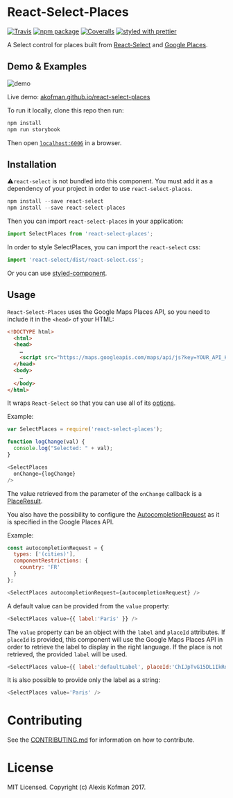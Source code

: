 # React-Select-Places

[![Travis][build-badge]][build]
[![npm package][npm-badge]][npm]
[![Coveralls][coveralls-badge]][coveralls]
[![styled with prettier](https://img.shields.io/badge/styled_with-prettier-ff69b4.svg)](https://github.com/prettier/prettier)

A Select control for places built from [React-Select](https://github.com/JedWatson/react-select) and [Google Places](https://developers.google.com/places/).

## Demo & Examples
![demo](https://cloud.githubusercontent.com/assets/579922/24573198/8470ba08-1680-11e7-8726-e78ade5f0e05.gif)

Live demo: [akofman.github.io/react-select-places](https://akofman.github.io/react-select-places)

To run it locally, clone this repo then run:

```javascript
npm install
npm run storybook
```

Then open [`localhost:6006`](http://localhost:6006) in a browser.

## Installation

:warning:`react-select` is not bundled into this component. You must add it as a dependency of your project in order to use `react-select-places`.

```javascript
npm install --save react-select
npm install --save react-select-places
```

Then you can import `react-select-places` in your application:

```js
import SelectPlaces from 'react-select-places';
```
In order to style SelectPlaces, you can import the `react-select` css:
```js
import 'react-select/dist/react-select.css';
```
Or you can use [styled-component](https://github.com/styled-components/styled-components).

## Usage

`React-Select-Places` uses the Google Maps Places API, so you need to include it in the `<head>` of your HTML:

```html
<!DOCTYPE html>
  <html>
  <head>
    …
    <script src="https://maps.googleapis.com/maps/api/js?key=YOUR_API_KEY&libraries=places"></script>
  </head>
  <body>
    …
  </body>
</html>
```

It wraps `React-Select` so that you can use all of its [options](https://github.com/JedWatson/react-select#usage).

Example:

```javascript
var SelectPlaces = require('react-select-places');

function logChange(val) {
  console.log("Selected: " + val);
}

<SelectPlaces
  onChange={logChange}
/>
```

The value retrieved from the parameter of the `onChange` callback is a [PlaceResult](https://developers.google.com/maps/documentation/javascript/3.exp/reference?hl=fr#PlaceResult).

You also have the possibility to configure the [AutocompletionRequest](https://developers.google.com/maps/documentation/javascript/3.exp/reference?hl=fr#AutocompletionRequest) as it is specified in the Google Places API.

Example:

```javascript
const autocompletionRequest = {
  types: ['(cities)'],
  componentRestrictions: {
    country: 'FR'
  }
};

<SelectPlaces autocompletionRequest={autocompletionRequest} />
```

A default value can be provided from the `value` property:

```javascript
<SelectPlaces value={{ label:'Paris' }} />
```

The `value` property can be an object with the `label` and `placeId` attributes.
If `placeId` is provided, this component will use the Google Maps Places API in order to retrieve the label to display in the right language. If the place is not retrieved, the provided `label` will be used.

```javascript
<SelectPlaces value={{ label:'defaultLabel', placeId:'ChIJpTvG15DL1IkRd8S0KlBVNTI' }} />
```

It is also possible to provide only the label as a string:

```javascript
<SelectPlaces value='Paris' />
```

# Contributing

See the [CONTRIBUTING.md](https://github.com/akofman/react-select-places/blob/master/CONTRIBUTING.md) for information on how to contribute.

# License

MIT Licensed. Copyright (c) Alexis Kofman 2017.

[build-badge]: https://img.shields.io/travis/akofman/react-select-places/master.png?style=flat-square
[build]: https://travis-ci.org/akofman/react-select-places

[npm-badge]: https://img.shields.io/npm/v/react-select-places.png?style=flat-square
[npm]: https://www.npmjs.org/package/react-select-places

[coveralls-badge]: https://img.shields.io/coveralls/akofman/react-select-places/master.png?style=flat-square
[coveralls]: https://coveralls.io/github/akofman/react-select-places
